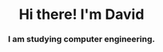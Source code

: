 <h1 align="center">Hi there! I'm David</h1>
<h3 align="center">I am studying computer engineering.</h3>

<p align="left">
</p>
